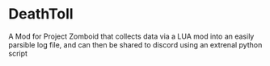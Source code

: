 # DeathToll
A Mod for Project Zomboid that collects data via a LUA mod into an easily parsible log file, and can then be shared to discord using  an extrenal python script
